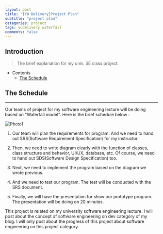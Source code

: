 ```yaml
---
layout: post
title: "[YU Delivery]Project Plan"
subtitle: "project plan"
categories: project
tags: yudelivery waterfall
comments: false
---
```


## Introduction
> The brief explanation for my univ. SE class project.

- Contents
	- [The Schedule](#the-schedule)
	
## The Schedule
---
Our teams of project for my software engineering lecture will be doing based on "Waterfall model". Here is the brief schedule below :

![Photo1](https://github.com/yeosu623/yeosu623.github.io/assets/72304945/361602fb-2c1e-41ae-a33b-11529a515584)

1.  Our team will plan the requirements for program. And we need to hand out SRS(Software Requirement Specification) for my instructor.

2.  Then, we need to write diagram clearly with the function of classes, class structure and behavior, UI/UX, database, etc. Of course, we need to hand out SDS(Software Design Specification) too.
3.  Next, we need to implement the program based on the diagram we wrote previous.
4.  And we need to test our program. The test will be conducted with the SRS document.
5.  Finally, we will have the presentation for show our prototype program. The presentation will be doing on 20 minutes.



This project is related on my university software engineering lecture. I will post about the concept of software engineering on dev category of my blog. I will only post about the progress of this project about software engineering on this project category.
